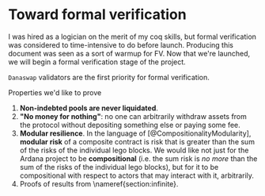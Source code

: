 # Toward formal verification

I was hired as a logician on the merit of my coq skills, but formal verification was considered to time-intensive to do before launch. Producing this document was seen as a sort of warmup for FV. Now that we're launched, we will begin a formal verification stage of the project. 

`Danaswap` validators are the first priority for formal verification. 

Properties we'd like to prove

1. **Non-indebted pools are never liquidated**.
2. **"No money for nothing"**: no one can arbitrarily withdraw assets from the protocol without depositing something else or paying some fee. 
3. **Modular resilience**. In the language of [@CompositionalityModularity], **modular risk** of a composite contract is risk that is greater than the sum of the risks of the individual lego blocks. We would like not just for the Ardana project to be **compositional** (i.e. the sum risk is _no more_ than the sum of the risks of the individual lego blocks), but for it to be compositional with respect to actors that may interact with it, arbitrarily.
4. Proofs of results from \nameref{section:infinite}. 
